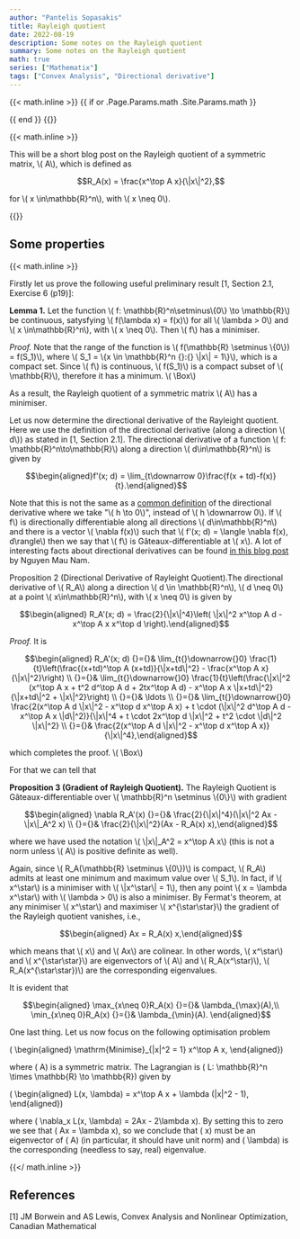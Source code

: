 ```yaml
---
author: "Pantelis Sopasakis"
title: Rayleigh quotient
date: 2022-08-19
description: Some notes on the Rayleigh quotient
summary: Some notes on the Rayleigh quotient
math: true
series: ["Mathematix"]
tags: ["Convex Analysis", "Directional derivative"]
---
```


{{< math.inline >}}
{{ if or .Page.Params.math .Site.Params.math }}

<!-- KaTeX -->
<link rel="stylesheet" href="https://cdn.jsdelivr.net/npm/katex@0.11.1/dist/katex.min.css" integrity="sha384-zB1R0rpPzHqg7Kpt0Aljp8JPLqbXI3bhnPWROx27a9N0Ll6ZP/+DiW/UqRcLbRjq" crossorigin="anonymous">
<script defer src="https://cdn.jsdelivr.net/npm/katex@0.11.1/dist/katex.min.js" integrity="sha384-y23I5Q6l+B6vatafAwxRu/0oK/79VlbSz7Q9aiSZUvyWYIYsd+qj+o24G5ZU2zJz" crossorigin="anonymous"></script>
<script defer src="https://cdn.jsdelivr.net/npm/katex@0.11.1/dist/contrib/auto-render.min.js" integrity="sha384-kWPLUVMOks5AQFrykwIup5lo0m3iMkkHrD0uJ4H5cjeGihAutqP0yW0J6dpFiVkI" crossorigin="anonymous" onload="renderMathInElement(document.body);"></script>
{{ end }}
{{</ math.inline >}}


{{< math.inline >}}
<p>This will be a short blog post on the Rayleigh quotient of a symmetric matrix, \( A\), which is defined as</p>

$$R_A(x) = \frac{x^\top A x}{\|x\|^2},$$ 

<p>for \( x \in\mathbb{R}^n\), with \( x \neq 0\).</p>
{{</ math.inline >}}

## Some properties

{{< math.inline >}}
<p>Firstly let us prove the following useful preliminary result [1, Section 2.1, Exercise 6 (p19)]:</p>

<p><strong>Lemma 1.</strong> Let the function \( f: \mathbb{R}^n\setminus\{0\} \to \mathbb{R}\) be continuous, satysfying \( f(\lambda x) = f(x)\) for all \( \lambda > 0\) and \( x \in\mathbb{R}^n\), with \( x \neq 0\). Then \( f\) has a minimiser.</p>

<p><em>Proof.</em> Note that the range of the function is \( f(\mathbb{R} \setminus \{0\}) = f(S_1)\), where \( S_1 = \{x \in \mathbb{R}^n {}:{} \|x\| = 1\}\), which is a compact set. Since \( f\) is continuous, \( f(S_1)\) is a compact subset of \( \mathbb{R}\), therefore it has a minimum. \( \Box\)</p>

<p>As a result, the Rayleigh quotient of a symmetric matrix \( A\) has a minimiser.</p>

<p>Let us now determine the directional derivative of the Rayleight quotient. Here we use the definition of the directional derivative (along a direction \( d\)) as stated in [1, Section 2.1]. The directional derivative of a function \( f: \mathbb{R}^n\to\mathbb{R}\) along a direction \( d\in\mathbb{R}^n\) is given by</p>

$$\begin{aligned}f'(x; d) = \lim_{t\downarrow 0}\frac{f(x + td)-f(x)}{t}.\end{aligned}$$

<p>Note that this is not the same as a <a href="https://mathworld.wolfram.com/DirectionalDerivative.html" target="_blank">common definition</a> of the directional derivative where we take "\( h \to 0\)", instead of \( h \downarrow 0\). If \( f\) is directionally differentiable along all directions \( d\in\mathbb{R}^n\) and there is a vector \( \nabla f(x)\) such that \( f'(x; d) = \langle \nabla f(x), d\rangle\) then we say that \( f\) is Gâteaux-differentiable at \( x\). A lot of interesting facts about directional derivatives can be found <a href="https://maunamn.wordpress.com/13-directional-derivatives-of-convex-functions/" target="_blank">in this blog post</a> by Nguyen Mau Nam.</p>

<p>Proposition 2 (Directional Derivative of Rayleight Quotient).The directional derivative of \( R_A\) along a direction \( d \in \mathbb{R}^n\), \( d \neq 0\) at a point \( x\in\mathbb{R}^n\), with \( x \neq 0\) is given by</p>

$$\begin{aligned} R_A'(x; d) = \frac{2}{\|x\|^4}\left( \|x\|^2 x^\top A d - x^\top A x x^\top d \right).\end{aligned}$$

<p><em>Proof.</em> It is </p>

$$\begin{aligned} R_A'(x; d) {}={}& \lim_{t{}\downarrow{}0} \frac{1}{t}\left(\frac{(x+td)^\top A (x+td)}{\|x+td\|^2} - \frac{x^\top A x}{\|x\|^2}\right) \\ {}={}& \lim_{t{}\downarrow{}0} \frac{1}{t}\left(\frac{\|x\|^2 (x^\top A x + t^2 d^\top A d + 2tx^\top A d) - x^\top A x \|x+td\|^2}{\|x+td\|^2 + \|x\|^2}\right) \\ {}={}& \ldots \\ {}={}&  \lim_{t{}\downarrow{}0} \frac{2(x^\top A d \|x\|^2 - x^\top d x^\top A x) + t \cdot (\|x\|^2 d^\top A d - x^\top A x \|d\|^2)}{\|x\|^4 + t \cdot 2x^\top d \|x\|^2 + t^2 \cdot \|d\|^2 \|x\|^2} \\ {}={}& \frac{2(x^\top A d \|x\|^2 - x^\top d x^\top A x)}{\|x\|^4},\end{aligned}$$

<p>which completes the proof. \( \Box\)</p>

<p>For that we can tell that </p>

<p><strong>Proposition 3 (Gradient of Rayleigh Quotient).</strong> The Rayleigh Quotient is Gâteaux-differentiable over \( \mathbb{R}^n \setminus \{0\}\) with gradient</p>

$$\begin{aligned} \nabla R_A'(x) {}={}& \frac{2}{\|x\|^4}(\|x\|^2 Ax - \|x\|_A^2 x) \\ {}={}& \frac{2}{\|x\|^2}(Ax - R_A(x) x),\end{aligned}$$

<p>where we have used the notation \( \|x\|_A^2 = x^\top A x\) (this is not a norm unless \( A\) is positive definite as well).</p>

<p>Again, since \( R_A(\mathbb{R} \setminus \{0\})\) is compact, \( R_A\) admits at least one minimum and maximum value over \( S_1\). In fact, if \( x^\star\) is a minimiser with \( \|x^\star\| = 1\), then any point \( x = \lambda x^\star\) with \( \lambda > 0\) is also a minimiser. By Fermat's theorem, at any minimiser \( x^\star\) and maximiser \( x^{\star\star}\) the gradient of the Rayleigh quotient vanishes, i.e., </p>

$$\begin{aligned} Ax = R_A(x) x,\end{aligned}$$

<p>which means that \( x\) and \( Ax\) are colinear. In other words, \( x^\star\) and \( x^{\star\star}\) are eigenvectors of \( A\) and \( R_A(x^\star)\), \( R_A(x^{\star\star})\) are the corresponding eigenvalues.</p>

<p>It is evident that</p>

$$\begin{aligned} \max_{x\neq 0}R_A(x) {}={}& \lambda_{\max}(A),\\  \min_{x\neq 0}R_A(x) {}={}& \lambda_{\min}(A). \end{aligned}$$

One last thing. Let us now focus on the following optimisation problem

\( \begin{aligned} \mathrm{Minimise}_{\|x\|^2 = 1} x^\top A x, \end{aligned}\)

where \( A\) is a symmetric matrix. The Lagrangian is \( L: \mathbb{R}^n \times \mathbb{R} \to \mathbb{R}\) given by

\( \begin{aligned} L(x, \lambda) = x^\top A x + \lambda (\|x\|^2 - 1), \end{aligned}\)

where \( \nabla_x L(x, \lambda) = 2Ax - 2\lambda x\). By setting this to zero we see that \( Ax = \lambda x\), so we conclude that \( x\) must be an eigenvector of \( A\) (in particular, it should have unit norm) and \( \lambda\) is the corresponding (needless to say, real) eigenvalue.

{{</ math.inline >}}

## References

[1] JM Borwein and AS Lewis, Convex Analysis and Nonlinear Optimization, Canadian Mathematical
